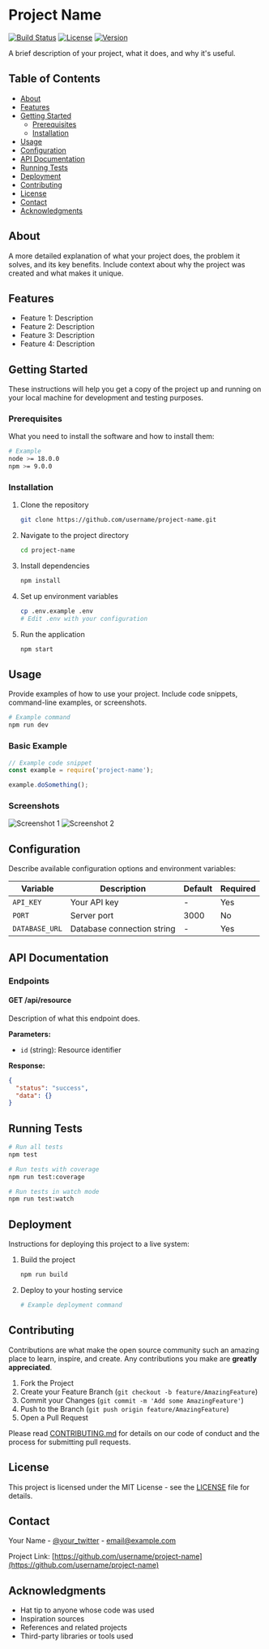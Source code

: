 # Project Name

<!--
Badges section (optional but recommended)
Add relevant badges for build status, coverage, version, license, etc.
Replace placeholder URLs with actual URLs
-->
[![Build Status](https://img.shields.io/badge/build-passing-brightgreen)](https://github.com/username/project-name/actions)
[![License](https://img.shields.io/badge/license-MIT-blue)](https://github.com/username/project-name/blob/main/LICENSE)
[![Version](https://img.shields.io/badge/version-1.0.0-blue)](https://github.com/username/project-name/releases)

<!-- Brief, clear description of what the project does -->
A brief description of your project, what it does, and why it's useful.

## Table of Contents

- [About](#about)
- [Features](#features)
- [Getting Started](#getting-started)
  - [Prerequisites](#prerequisites)
  - [Installation](#installation)
- [Usage](#usage)
- [Configuration](#configuration)
- [API Documentation](#api-documentation)
- [Running Tests](#running-tests)
- [Deployment](#deployment)
- [Contributing](#contributing)
- [License](#license)
- [Contact](#contact)
- [Acknowledgments](#acknowledgments)

## About

<!-- Provide a more detailed description of your project -->
A more detailed explanation of what your project does, the problem it solves, and its key benefits. Include context about why the project was created and what makes it unique.

## Features

<!-- List the key features of your project -->
- Feature 1: Description
- Feature 2: Description
- Feature 3: Description
- Feature 4: Description

## Getting Started

These instructions will help you get a copy of the project up and running on your local machine for development and testing purposes.

### Prerequisites

<!-- List software, tools, and dependencies needed before installation -->
What you need to install the software and how to install them:

```bash
# Example
node >= 18.0.0
npm >= 9.0.0
```

### Installation

<!-- Step-by-step installation instructions -->
1. Clone the repository

   ```bash
   git clone https://github.com/username/project-name.git
   ```

2. Navigate to the project directory

   ```bash
   cd project-name
   ```

3. Install dependencies

   ```bash
   npm install
   ```

4. Set up environment variables

   ```bash
   cp .env.example .env
   # Edit .env with your configuration
   ```

5. Run the application

   ```bash
   npm start
   ```

## Usage

<!-- Show how to use the project with examples -->
Provide examples of how to use your project. Include code snippets, command-line examples, or screenshots.

```bash
# Example command
npm run dev
```

### Basic Example

```javascript
// Example code snippet
const example = require('project-name');

example.doSomething();
```

### Screenshots

<!-- Add screenshots or GIFs demonstrating the project (if applicable) -->
![Screenshot 1](docs/images/screenshot1.png)
![Screenshot 2](docs/images/screenshot2.png)

## Configuration

<!-- Explain configuration options -->
Describe available configuration options and environment variables:

| Variable | Description | Default | Required |
|----------|-------------|---------|----------|
| `API_KEY` | Your API key | - | Yes |
| `PORT` | Server port | 3000 | No |
| `DATABASE_URL` | Database connection string | - | Yes |

## API Documentation

<!-- If applicable, document your API endpoints -->
### Endpoints

#### GET /api/resource

Description of what this endpoint does.

**Parameters:**

- `id` (string): Resource identifier

**Response:**

```json
{
  "status": "success",
  "data": {}
}
```

## Running Tests

<!-- Explain how to run the test suite -->
```bash
# Run all tests
npm test

# Run tests with coverage
npm run test:coverage

# Run tests in watch mode
npm run test:watch
```

## Deployment

<!-- Add notes about how to deploy the project -->
Instructions for deploying this project to a live system:

1. Build the project

   ```bash
   npm run build
   ```

2. Deploy to your hosting service

   ```bash
   # Example deployment command
   ```

## Contributing

<!-- Contribution guidelines -->
Contributions are what make the open source community such an amazing place to learn, inspire, and create. Any contributions you make are **greatly appreciated**.

1. Fork the Project
2. Create your Feature Branch (`git checkout -b feature/AmazingFeature`)
3. Commit your Changes (`git commit -m 'Add some AmazingFeature'`)
4. Push to the Branch (`git push origin feature/AmazingFeature`)
5. Open a Pull Request

Please read [CONTRIBUTING.md](CONTRIBUTING.md) for details on our code of conduct and the process for submitting pull requests.

## License

<!-- License information -->
This project is licensed under the MIT License - see the [LICENSE](LICENSE) file for details.

## Contact

<!-- Your contact information -->
Your Name - [@your_twitter](https://twitter.com/your_twitter) - <email@example.com>

Project Link: [https://github.com/username/project-name](https://github.com/username/project-name)

## Acknowledgments

<!-- Credits and acknowledgments -->
- Hat tip to anyone whose code was used
- Inspiration sources
- References and related projects
- Third-party libraries or tools used
